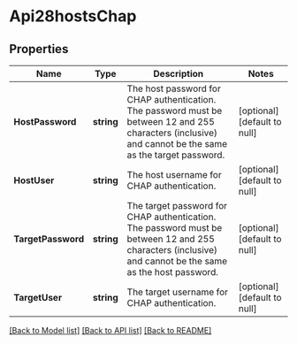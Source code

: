 # Api28hostsChap

## Properties
Name | Type | Description | Notes
------------ | ------------- | ------------- | -------------
**HostPassword** | **string** | The host password for CHAP authentication. The password must be between 12 and 255 characters (inclusive) and cannot be the same as the target password. | [optional] [default to null]
**HostUser** | **string** | The host username for CHAP authentication. | [optional] [default to null]
**TargetPassword** | **string** | The target password for CHAP authentication. The password must be between 12 and 255 characters (inclusive) and cannot be the same as the host password. | [optional] [default to null]
**TargetUser** | **string** | The target username for CHAP authentication. | [optional] [default to null]

[[Back to Model list]](../README.md#documentation-for-models) [[Back to API list]](../README.md#documentation-for-api-endpoints) [[Back to README]](../README.md)

